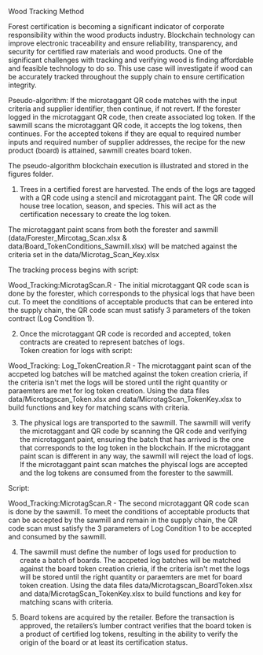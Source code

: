 Wood Tracking Method

Forest certification is becoming a significant indicator of corporate responsibility within the wood products industry. Blockchain technology can improve electronic traceability and ensure reliability, transparency, and security for certified raw materials and wood products. One of the significant challenges with tracking and verifying wood is finding affordable and feasible technology to do so. This use case will investigate if wood can be accurately tracked throughout the supply chain to ensure certification integrity. 

 

Pseudo-algorithm: If the microtaggant QR code matches with the input criteria and supplier identifier, then continue, if not revert. If the forester logged in the microtaggant QR code, then create associated log token. If the sawmill scans the microtaggant QR code, it accepts the log tokens, then continues. For the accepted tokens if they are equal to required number inputs and required number of supplier addresses, the recipe for the new product (board) is attained, sawmill creates board token. 

The pseudo-algorithm blockchain execution is illustrated and stored in the figures folder.


1.	Trees in a certified forest are harvested. The ends of the logs are tagged with a QR code using a stencil and microtaggant paint. The QR code will house tree location, season, and species. This will act as the certification necessary to create the log token.

The microtaggant paint scans from both the forester and sawmill (data/Forester_Mircotag_Scan.xlsx & data/Board_TokenConditions_Sawmill.xlsx) will be matched against the criteria set in the  data/Microtag_Scan_Key.xlsx

The tracking process begins with script: 

Wood_Tracking:MicrotagScan.R - The initial microtaggant QR code scan is done by the forester, which corresponds to the physical logs that have been cut. To meet the conditions of acceptable products that can be entered into the supply chain, the QR code scan must satisfy 3 parameters of the token contract (Log Condition 1). 

2. Once the microtaggant QR code is recorded and accepted, token contracts are created to represent batches of logs.  
Token creation for logs with script: 

Wood_Tracking: Log_TokenCreation.R - The microtaggant paint scan of the accpeted log batches will be matched against the token creation crieria, if the criteria isn't met the logs will be stored until the right quantity or paraemters are met for log token creation. Using the data files data/Microtagscan_Token.xlsx and data/MicrotagScan_TokenKey.xlsx to build functions and key for matching scans with criteria. 



3. The physical logs are transported to the sawmill. The sawmill will verify the microtaggant and QR code by scanning the QR code and verifying the microtaggant paint, ensuring the batch that has arrived is the one that corresponds to the log token in the blockchain. If the microtaggant paint scan is different in any way, the sawmill will reject the load of logs. If the microtaggant paint scan matches the phyiscal logs are accepted and the log tokens are consumed from the forester to the sawmill.

Script:

Wood_Tracking:MicrotagScan.R - The second microtaggant QR code scan is done by the sawmill. To meet the conditions of acceptable products that can be accepted by the sawmill and remain in the supply chain, the QR code scan must satisfy the 3 parameters of Log Condition 1 to be accepted and consumed by the sawmill. 

4.	The sawmill must define the number of logs used for production to create a batch of boards. The  accpeted log batches will be matched against the board token creation crieria, if the criteria isn't met the logs will be stored until the right quantity or paraemters are met for board token creation. Using the data files data/Microtagscan_BoardToken.xlsx and data/MicrotagScan_TokenKey.xlsx to build functions and key for matching scans with criteria.   

5.	Board tokens are acquired by the retailer. Before the transaction is approved, the retailers’s lumber contract verifies that the board token is a product of certified log tokens, resulting in the ability to verify the origin of the board or at least its certification status. 
       


